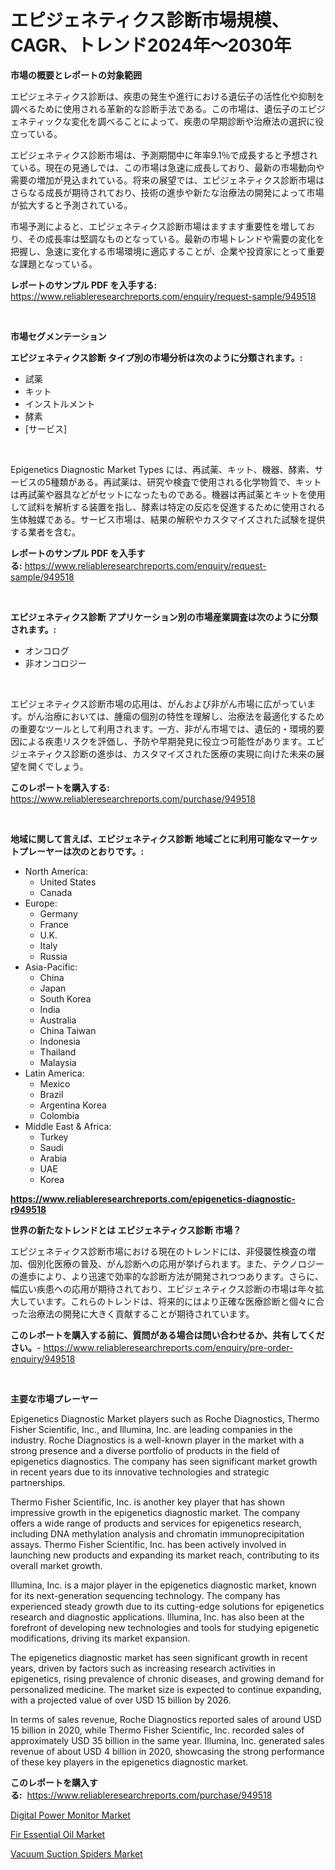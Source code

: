 <p><h1>エピジェネティクス診断市場規模、CAGR、トレンド2024年〜2030年</h1></p><p><strong>市場の概要とレポートの対象範囲</strong></p>
<p><p>エピジェネティクス診断は、疾患の発生や進行における遺伝子の活性化や抑制を調べるために使用される革新的な診断手法である。この市場は、遺伝子のエピジェネティックな変化を調べることによって、疾患の早期診断や治療法の選択に役立っている。</p><p>エピジェネティクス診断市場は、予測期間中に年率9.1％で成長すると予想されている。現在の見通しでは、この市場は急速に成長しており、最新の市場動向や需要の増加が見込まれている。将来の展望では、エピジェネティクス診断市場はさらなる成長が期待されており、技術の進歩や新たな治療法の開発によって市場が拡大すると予測されている。</p><p>市場予測によると、エピジェネティクス診断市場はますます重要性を増しており、その成長率は堅調なものとなっている。最新の市場トレンドや需要の変化を把握し、急速に変化する市場環境に適応することが、企業や投資家にとって重要な課題となっている。</p></p>
<p><strong>レポートのサンプル PDF を入手する:</strong> <a href="https://www.reliableresearchreports.com/enquiry/request-sample/949518">https://www.reliableresearchreports.com/enquiry/request-sample/949518</a></p>
<p>&nbsp;</p>
<p><strong>市場セグメンテーション</strong></p>
<p><strong>エピジェネティクス診断 タイプ別の市場分析は次のように分類されます。:</strong></p>
<p><ul><li>試薬</li><li>キット</li><li>インストルメント</li><li>酵素</li><li>[サービス]</li></ul></p>
<p>&nbsp;</p>
<p><p>Epigenetics Diagnostic Market Types には、再試薬、キット、機器、酵素、サービスの5種類がある。再試薬は、研究や検査で使用される化学物質で、キットは再試薬や器具などがセットになったものである。機器は再試薬とキットを使用して試料を解析する装置を指し、酵素は特定の反応を促進するために使用される生体触媒である。サービス市場は、結果の解釈やカスタマイズされた試験を提供する業者を含む。</p></p>
<p><strong>レポートのサンプル PDF を入手する:</strong>&nbsp;<a href="https://www.reliableresearchreports.com/enquiry/request-sample/949518">https://www.reliableresearchreports.com/enquiry/request-sample/949518</a></p>
<p>&nbsp;</p>
<p><strong> エピジェネティクス診断 アプリケーション別の市場産業調査は次のように分類されます。:</strong></p>
<p><ul><li>オンコログ</li><li>非オンコロジー</li></ul></p>
<p>&nbsp;</p>
<p><p>エピジェネティクス診断市場の応用は、がんおよび非がん市場に広がっています。がん治療においては、腫瘍の個別の特性を理解し、治療法を最適化するための重要なツールとして利用されます。一方、非がん市場では、遺伝的・環境的要因による疾患リスクを評価し、予防や早期発見に役立つ可能性があります。エピジェネティクス診断の進歩は、カスタマイズされた医療の実現に向けた未来の展望を開くでしょう。</p></p>
<p><strong>このレポートを購入する:</strong>&nbsp; <a href="https://www.reliableresearchreports.com/purchase/949518">https://www.reliableresearchreports.com/purchase/949518</a></p>
<p>&nbsp;</p>
<p><strong>地域に関して言えば、エピジェネティクス診断 地域ごとに利用可能なマーケットプレーヤーは次のとおりです。:</strong></p>
<p><ul>
    <li>
        North America:
        <ul>
            <li>United States</li>
            <li>Canada</li>
        </ul>
    </li>
    <li>
        Europe:
        <ul>
            <li>Germany</li>
            <li>France</li>
            <li>U.K.</li>
            <li>Italy</li>
            <li>Russia</li>
        </ul>
    </li>
    <li>
        Asia-Pacific:
        <ul>
            <li>China</li>
            <li>Japan</li>
            <li>South Korea</li>
            <li>India</li>
            <li>Australia</li>
            <li>China Taiwan</li>
            <li>Indonesia</li>
            <li>Thailand</li>
            <li>Malaysia</li>
        </ul>
    </li>
    <li>
        Latin America:
        <ul>
            <li>Mexico</li>
            <li>Brazil</li>
            <li>Argentina Korea</li>
            <li>Colombia</li>
        </ul>
    </li>
    <li>
        Middle East & Africa:
        <ul>
            <li>Turkey</li>
            <li>Saudi</li>
            <li>Arabia</li>
            <li>UAE</li>
            <li>Korea</li>
        </ul>
    </li>
    </ul></p>
<p><strong><a href="https://www.reliableresearchreports.com/epigenetics-diagnostic-r949518">https://www.reliableresearchreports.com/epigenetics-diagnostic-r949518</a></strong>&nbsp;</p>
<p><strong>世界の新たなトレンドとは エピジェネティクス診断 市場？</strong></p>
<p><p>エピジェネティクス診断市場における現在のトレンドには、非侵襲性検査の増加、個別化医療の普及、がん診断への応用が挙げられます。また、テクノロジーの進歩により、より迅速で効率的な診断方法が開発されつつあります。さらに、幅広い疾患への応用が期待されており、エピジェネティクス診断の市場は年々拡大しています。これらのトレンドは、将来的にはより正確な医療診断と個々に合った治療法の開発に大きく貢献することが期待されています。</p></p>
<p><strong>このレポートを購入する前に、質問がある場合は問い合わせるか、共有してください。</strong>- <a href="https://www.reliableresearchreports.com/enquiry/pre-order-enquiry/949518">https://www.reliableresearchreports.com/enquiry/pre-order-enquiry/949518</a></p>
<p>&nbsp;</p>
<p><strong>主要な市場プレーヤー</strong></p>
<p><p>Epigenetics Diagnostic Market players such as Roche Diagnostics, Thermo Fisher Scientific, Inc., and Illumina, Inc. are leading companies in the industry. Roche Diagnostics is a well-known player in the market with a strong presence and a diverse portfolio of products in the field of epigenetics diagnostics. The company has seen significant market growth in recent years due to its innovative technologies and strategic partnerships.</p><p>Thermo Fisher Scientific, Inc. is another key player that has shown impressive growth in the epigenetics diagnostic market. The company offers a wide range of products and services for epigenetics research, including DNA methylation analysis and chromatin immunoprecipitation assays. Thermo Fisher Scientific, Inc. has been actively involved in launching new products and expanding its market reach, contributing to its overall market growth.</p><p>Illumina, Inc. is a major player in the epigenetics diagnostic market, known for its next-generation sequencing technology. The company has experienced steady growth due to its cutting-edge solutions for epigenetics research and diagnostic applications. Illumina, Inc. has also been at the forefront of developing new technologies and tools for studying epigenetic modifications, driving its market expansion.</p><p>The epigenetics diagnostic market has seen significant growth in recent years, driven by factors such as increasing research activities in epigenetics, rising prevalence of chronic diseases, and growing demand for personalized medicine. The market size is expected to continue expanding, with a projected value of over USD 15 billion by 2026.</p><p>In terms of sales revenue, Roche Diagnostics reported sales of around USD 15 billion in 2020, while Thermo Fisher Scientific, Inc. recorded sales of approximately USD 35 billion in the same year. Illumina, Inc. generated sales revenue of about USD 4 billion in 2020, showcasing the strong performance of these key players in the epigenetics diagnostic market.</p></p>
<p><strong>このレポートを購入する:</strong>&nbsp;&nbsp;<a href="https://www.reliableresearchreports.com/purchase/949518">https://www.reliableresearchreports.com/purchase/949518</a></p>
<p><p><a href="https://www.linkedin.com/pulse/digital-power-monitor-market-research-report-provides-thorough-o3vmc?trackingId=E42g94lmdvFXDwDRgF8t6w%3D%3D">Digital Power Monitor Market</a></p><p><a href="https://github.com/Sinjinluong3e0awx2m195k76/Market-Research-Report-List-2/blob/main/fir-essential-oil-market.md">Fir Essential Oil Market</a></p><p><a href="https://www.linkedin.com/pulse/vacuum-suction-spiders-market-analysis-size-global-industry-ugfrc?trackingId=tOuVuICLvQpnJGL1m3bNJg%3D%3D">Vacuum Suction Spiders Market</a></p></p>